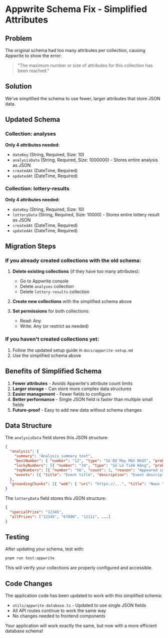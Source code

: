 # Appwrite Schema Fix - Simplified Attributes

## Problem
The original schema had too many attributes per collection, causing Appwrite to show the error:
> "The maximum number or size of attributes for this collection has been reached."

## Solution
We've simplified the schema to use fewer, larger attributes that store JSON data.

## Updated Schema

### Collection: analyses
**Only 4 attributes needed:**
- `dateKey` (String, Required, Size: 10)
- `analysisData` (String, Required, Size: 1000000) - Stores entire analysis as JSON
- `createdAt` (DateTime, Required)
- `updatedAt` (DateTime, Required)

### Collection: lottery-results
**Only 4 attributes needed:**
- `dateKey` (String, Required, Size: 10)
- `lotteryData` (String, Required, Size: 10000) - Stores entire lottery result as JSON
- `createdAt` (DateTime, Required)
- `updatedAt` (DateTime, Required)

## Migration Steps

### If you already created collections with the old schema:

1. **Delete existing collections** (if they have too many attributes):
   - Go to Appwrite console
   - Delete `analyses` collection
   - Delete `lottery-results` collection

2. **Create new collections** with the simplified schema above

3. **Set permissions** for both collections:
   - Read: Any
   - Write: Any (or restrict as needed)

### If you haven't created collections yet:

1. Follow the updated setup guide in `docs/appwrite-setup.md`
2. Use the simplified schema above

## Benefits of Simplified Schema

1. **Fewer attributes** - Avoids Appwrite's attribute count limits
2. **Larger storage** - Can store more complex data structures
3. **Easier management** - Fewer fields to configure
4. **Better performance** - Single JSON field is faster than multiple small fields
5. **Future-proof** - Easy to add new data without schema changes

## Data Structure

The `analysisData` field stores this JSON structure:
```json
{
  "analysis": {
    "summary": "Analysis summary text",
    "bestNumber": { "number": "12", "type": "Số Đề May Mắn Nhất", "probability": "Cao", "reasoning": "..." },
    "luckyNumbers": [{ "number": "34", "type": "Số Lô Tiềm Năng", "probability": "Cao", "reasoning": "..." }],
    "topNumbers": [{ "number": "56", "count": 3, "reason": "Appeared in news events" }],
    "events": [{ "title": "Event title", "description": "Event description" }]
  },
  "groundingChunks": [{ "web": { "uri": "https://...", "title": "News title" } }]
}
```

The `lotteryData` field stores this JSON structure:
```json
{
  "specialPrize": "12345",
  "allPrizes": ["12345", "67890", "11111", ...]
}
```

## Testing

After updating your schema, test with:
```bash
pnpm run test:appwrite
```

This will verify your collections are properly configured and accessible.

## Code Changes

The application code has been updated to work with this simplified schema:
- `utils/appwrite-database.ts` - Updated to use single JSON fields
- All API routes continue to work the same way
- No changes needed to frontend components

Your application will work exactly the same, but now with a more efficient database schema!
